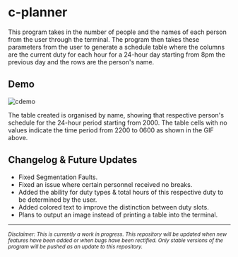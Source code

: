 # c-planner
This program takes in the number of people and the names of each person from the user through the terminal. The program then takes these parameters from the user to generate a schedule table where the columns are the current duty for each hour for a 24-hour day starting from 8pm the previous day and the rows are the person's name. 

## Demo

![cdemo](https://user-images.githubusercontent.com/119602009/223148167-770a8453-136f-4fe5-8ae3-d525dbbcf5ef.gif)


The table created is organised by name, showing that respective person's schedule for the 24-hour period starting from 2000. The table cells with no values indicate the 
time period from 2200 to 0600 as shown in the GIF above.

## Changelog & Future Updates
* Fixed Segmentation Faults.
* Fixed an issue where certain personnel received no breaks.
* Added the ability for duty types & total hours of this respective duty to be determined by the user.
* Added colored text to improve the distinction between duty slots.
* Plans to output an image instead of printing a table into the terminal.

-------------------------------------------------------------------------------------------------------------------------------------------------------------------------
<sub>*Disclaimer: This is currently a work in progress. This repository will be updated when new features have been added or when bugs have been rectified. Only stable versions of the program will be pushed as an update to this repository.*<sub/>
